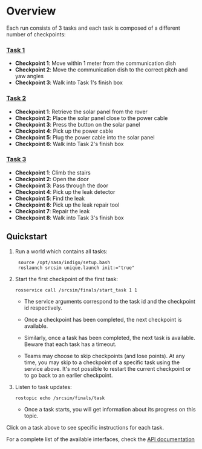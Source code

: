 # Overview

Each run consists of 3 tasks and each task is composed of a different number of
checkpoints:

### [Task 1](https://bitbucket.org/osrf/srcsim/wiki/finals_task1)

* **Checkpoint 1**: Move within 1 meter from the communication dish
* **Checkpoint 2**: Move the communication dish to the correct pitch and yaw angles
* **Checkpoint 3**: Walk into Task 1's finish box

### [Task 2](https://bitbucket.org/osrf/srcsim/wiki/finals_task2)

* **Checkpoint 1**: Retrieve the solar panel from the rover
* **Checkpoint 2**: Place the solar panel close to the power cable
* **Checkpoint 3**: Press the button on the solar panel
* **Checkpoint 4**: Pick up the power cable
* **Checkpoint 5**: Plug the power cable into the solar panel
* **Checkpoint 6**: Walk into Task 2's finish box

### [Task 3](https://bitbucket.org/osrf/srcsim/wiki/finals_task3)

* **Checkpoint 1**: Climb the stairs
* **Checkpoint 2**: Open the door
* **Checkpoint 3**: Pass through the door
* **Checkpoint 4**: Pick up the leak detector
* **Checkpoint 5**: Find the leak
* **Checkpoint 6**: Pick up the leak repair tool
* **Checkpoint 7**: Repair the leak
* **Checkpoint 8**: Walk into Task 3's finish box

## Quickstart

1. Run a world which contains all tasks:

        source /opt/nasa/indigo/setup.bash
        roslaunch srcsim unique.launch init:="true"


1. Start the first checkpoint of the first task:

    ```
    rosservice call /srcsim/finals/start_task 1 1
    ```

    * The service arguments correspond to the task id and the checkpoint id
    respectively.

    * Once a checkpoint has been completed, the next checkpoint is available.

    * Similarly, once a task has been completed, the next task is available.
    Beware that each task has a timeout.

    * Teams may choose to skip checkpoints (and lose points). At any time, you may
    skip to a checkpoint of a specific task using the service above. It's not
    possible to restart the current checkpoint or to go back to an earlier
    checkpoint.

1. Listen to task updates:

    ```
    rostopic echo /srcsim/finals/task
    ```

    * Once a task starts, you will get information about its progress on this
    topic.

Click on a task above to see specific instructions for each task.

For a complete list of the available interfaces, check the
[API documentation](https://bitbucket.org/osrf/srcsim/wiki/api)